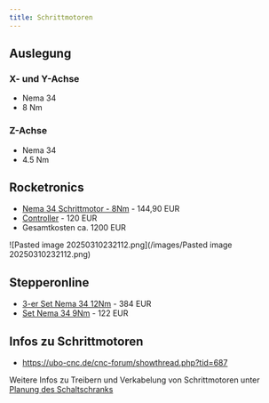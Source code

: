 ```yaml
---
title: Schrittmotoren
---
```


## Auslegung

### X- und Y-Achse

* Nema 34
* 8  Nm

### Z-Achse

* Nema 34
* 4.5 Nm

## Rocketronics

* [Nema 34 Schrittmotor - 8Nm](https://www.rocketronics.de/shop/de/hybrid-servo-motor-leadshine-es-m23480.html) - 144,90 EUR
* [Controller](https://www.rocketronics.de/shop/de/product_info.php?info=p167_closed-loop-schrittmotortreiber-leadshine-cs-d808-30-80v-8a.html&no_boost=1) - 120 EUR
* Gesamtkosten ca. 1200 EUR

![Pasted image 20250310232112.png](/images/Pasted image 20250310232112.png)

## Stepperonline

* [3-er Set Nema 34 12Nm](https://www.omc-stepperonline.com/de/ts-serie-3-achsen-12-0-nm-1699-68-oz-in-nema-34-closed-loop-motor-kit-mit-energieversorgung-3-clts120-v41) - 384 EUR
* [Set Nema 34 9Nm](https://www.omc-stepperonline.com/de/ts-serie-1-achse-9-0-nm-1274-76-oz-in-nema-34-closed-loop-schrittmotor-kit-mit-energieversorgung-1-clts90-v41) - 122 EUR

## Infos zu Schrittmotoren

* <https://ubo-cnc.de/cnc-forum/showthread.php?tid=687>

Weitere Infos zu Treibern und Verkabelung von Schrittmotoren unter [Planung des Schaltschranks](../Planung%20des%20Schaltschranks.md)

